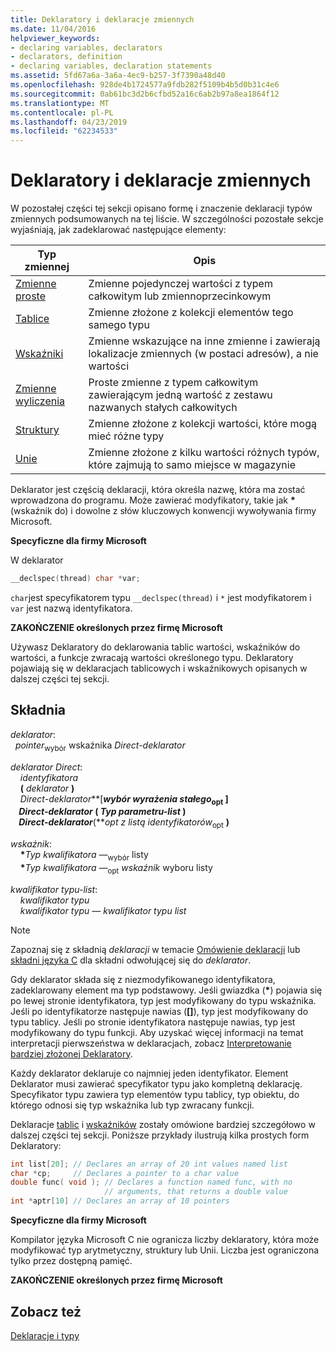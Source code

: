 ```yaml
---
title: Deklaratory i deklaracje zmiennych
ms.date: 11/04/2016
helpviewer_keywords:
- declaring variables, declarators
- declarators, definition
- declaring variables, declaration statements
ms.assetid: 5fd67a6a-3a6a-4ec9-b257-3f7390a48d40
ms.openlocfilehash: 928de4b1724577a9fdb282f5109b4b5d0b31c4e6
ms.sourcegitcommit: 0ab61bc3d2b6cfbd52a16c6ab2b97a8ea1864f12
ms.translationtype: MT
ms.contentlocale: pl-PL
ms.lasthandoff: 04/23/2019
ms.locfileid: "62234533"
---
```

# <a name="declarators-and-variable-declarations"></a>Deklaratory i deklaracje zmiennych

W pozostałej części tej sekcji opisano formę i znaczenie deklaracji typów zmiennych podsumowanych na tej liście. W szczególności pozostałe sekcje wyjaśniają, jak zadeklarować następujące elementy:

|Typ zmiennej|Opis|
|----------------------|-----------------|
|[Zmienne proste](../c-language/simple-variable-declarations.md)|Zmienne pojedynczej wartości z typem całkowitym lub zmiennoprzecinkowym|
|[Tablice](../c-language/array-declarations.md)|Zmienne złożone z kolekcji elementów tego samego typu|
|[Wskaźniki](../c-language/pointer-declarations.md)|Zmienne wskazujące na inne zmienne i zawierają lokalizacje zmiennych (w postaci adresów), a nie wartości|
|[Zmienne wyliczenia](../c-language/c-enumeration-declarations.md)|Proste zmienne z typem całkowitym zawierającym jedną wartość z zestawu nazwanych stałych całkowitych|
|[Struktury](../c-language/structure-declarations.md)|Zmienne złożone z kolekcji wartości, które mogą mieć różne typy|
|[Unie](../c-language/union-declarations.md)|Zmienne złożone z kilku wartości różnych typów, które zajmują to samo miejsce w magazynie|

Deklarator jest częścią deklaracji, która określa nazwę, która ma zostać wprowadzona do programu. Może zawierać modyfikatory, takie jak <strong>\*</strong> (wskaźnik do) i dowolne z słów kluczowych konwencji wywoływania firmy Microsoft.

**Specyficzne dla firmy Microsoft**

W deklarator

```C
__declspec(thread) char *var;
```

`char`jest specyfikatorem typu `__declspec(thread)` i `*` jest modyfikatorem i `var` jest nazwą identyfikatora.

**ZAKOŃCZENIE określonych przez firmę Microsoft**

Używasz Deklaratory do deklarowania tablic wartości, wskaźników do wartości, a funkcje zwracają wartości określonego typu. Deklaratory pojawiają się w deklaracjach tablicowych i wskaźnikowych opisanych w dalszej części tej sekcji.

## <a name="syntax"></a>Składnia

*deklarator*:<br/>
&nbsp;&nbsp;*pointer*<sub>wybór</sub> wskaźnika *Direct-deklarator*

*deklarator Direct*:<br/>
&nbsp;&nbsp;&nbsp;&nbsp;*identyfikatora*<br/>
&nbsp;&nbsp;&nbsp;&nbsp;**(**  *deklarator*  **)**<br/>
&nbsp;&nbsp;&nbsp;&nbsp;*Direct-deklarator***[***wybór wyrażenia stałego*<sub>opt</sub> **]**    <br/>
&nbsp;&nbsp;&nbsp;&nbsp;*Direct-deklarator*  **(**  *Typ parametru-list*  **)**<br/>
&nbsp;&nbsp;&nbsp;&nbsp;*Direct-deklarator***(***opt z listą identyfikatorów*<sub>opt</sub> **)**    

*wskaźnik*:<br/>
&nbsp;&nbsp;&nbsp;&nbsp;<strong>\*</strong>*Typ kwalifikatora —*<sub>wybór</sub> listy<br/>
&nbsp;&nbsp;&nbsp;&nbsp;<strong>\*</strong>*Typ kwalifikatora —*<sub>opt</sub> *wskaźnik* wyboru listy

*kwalifikator typu-list*:<br/>
&nbsp;&nbsp;&nbsp;&nbsp;*kwalifikator typu*<br/>
&nbsp;&nbsp;&nbsp;&nbsp;*kwalifikator typu — kwalifikator typu list*

> [!NOTE]
> Zapoznaj się z składnią *deklaracji* w temacie [Omówienie deklaracji](../c-language/overview-of-declarations.md) lub [składni języka C](../c-language/c-language-syntax-summary.md) dla składni odwołującej się do *deklarator*.

Gdy deklarator składa się z niezmodyfikowanego identyfikatora, zadeklarowany element ma typ podstawowy. Jeśli gwiazdka (<strong>\*</strong>) pojawia się po lewej stronie identyfikatora, typ jest modyfikowany do typu wskaźnika. Jeśli po identyfikatorze następuje nawias (**[]**), typ jest modyfikowany do typu tablicy. Jeśli po stronie identyfikatora następuje nawias, typ jest modyfikowany do typu funkcji. Aby uzyskać więcej informacji na temat interpretacji pierwszeństwa w deklaracjach, zobacz [Interpretowanie bardziej złożonej Deklaratory](../c-language/interpreting-more-complex-declarators.md).

Każdy deklarator deklaruje co najmniej jeden identyfikator. Element Deklarator musi zawierać specyfikator typu jako kompletną deklarację. Specyfikator typu zawiera typ elementów typu tablicy, typ obiektu, do którego odnosi się typ wskaźnika lub typ zwracany funkcji.

Deklaracje [tablic](../c-language/array-declarations.md) i [wskaźników](../c-language/pointer-declarations.md) zostały omówione bardziej szczegółowo w dalszej części tej sekcji. Poniższe przykłady ilustrują kilka prostych form Deklaratory:

```C
int list[20]; // Declares an array of 20 int values named list
char *cp;     // Declares a pointer to a char value
double func( void ); // Declares a function named func, with no
                     // arguments, that returns a double value
int *aptr[10] // Declares an array of 10 pointers
```

**Specyficzne dla firmy Microsoft**

Kompilator języka Microsoft C nie ogranicza liczby deklaratory, która może modyfikować typ arytmetyczny, struktury lub Unii. Liczba jest ograniczona tylko przez dostępną pamięć.

**ZAKOŃCZENIE określonych przez firmę Microsoft**

## <a name="see-also"></a>Zobacz też

[Deklaracje i typy](../c-language/declarations-and-types.md)
